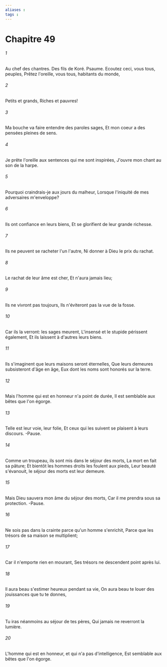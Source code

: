 ```yaml
---
aliases : 
tags : 
---
```


# Chapitre 49

###### 1
Au chef des chantres. Des fils de Koré. Psaume. Ecoutez ceci, vous tous, peuples, Prêtez l'oreille, vous tous, habitants du monde,
###### 2
Petits et grands, Riches et pauvres!
###### 3
Ma bouche va faire entendre des paroles sages, Et mon coeur a des pensées pleines de sens.
###### 4
Je prête l'oreille aux sentences qui me sont inspirées, J'ouvre mon chant au son de la harpe.
###### 5
Pourquoi craindrais-je aux jours du malheur, Lorsque l'iniquité de mes adversaires m'enveloppe?
###### 6
Ils ont confiance en leurs biens, Et se glorifient de leur grande richesse.
###### 7
Ils ne peuvent se racheter l'un l'autre, Ni donner à Dieu le prix du rachat.
###### 8
Le rachat de leur âme est cher, Et n'aura jamais lieu;
###### 9
Ils ne vivront pas toujours, Ils n'éviteront pas la vue de la fosse.
###### 10
Car ils la verront: les sages meurent, L'insensé et le stupide périssent également, Et ils laissent à d'autres leurs biens.
###### 11
Ils s'imaginent que leurs maisons seront éternelles, Que leurs demeures subsisteront d'âge en âge, Eux dont les noms sont honorés sur la terre.
###### 12
Mais l'homme qui est en honneur n'a point de durée, Il est semblable aux bêtes que l'on égorge.
###### 13
Telle est leur voie, leur folie, Et ceux qui les suivent se plaisent à leurs discours. -Pause.
###### 14
Comme un troupeau, ils sont mis dans le séjour des morts, La mort en fait sa pâture; Et bientôt les hommes droits les foulent aux pieds, Leur beauté s'évanouit, le séjour des morts est leur demeure.
###### 15
Mais Dieu sauvera mon âme du séjour des morts, Car il me prendra sous sa protection. -Pause.
###### 16
Ne sois pas dans la crainte parce qu'un homme s'enrichit, Parce que les trésors de sa maison se multiplient;
###### 17
Car il n'emporte rien en mourant, Ses trésors ne descendent point après lui.
###### 18
Il aura beau s'estimer heureux pendant sa vie, On aura beau te louer des jouissances que tu te donnes,
###### 19
Tu iras néanmoins au séjour de tes pères, Qui jamais ne reverront la lumière.
###### 20
L'homme qui est en honneur, et qui n'a pas d'intelligence, Est semblable aux bêtes que l'on égorge.
